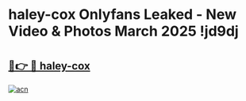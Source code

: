 # haley-cox Onlyfans Leaked - New Video & Photos March 2025 !jd9dj

# <h2><a href="https://k12fx9.iuczelnia.edu.pl?title=haley-cox&ref=jd9dj">🔗👉 🔴 haley-cox</a></h2>

[![acn](https://github.com/user-attachments/assets/0f9c940e-d8b0-45ae-aac7-cd30a18b3e1c)](https://k12fx9.iuczelnia.edu.pl?title=haley-cox&ref=jd9dj)


